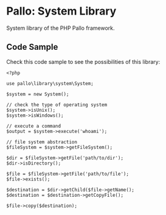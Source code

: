 # Pallo: System Library

System library of the PHP Pallo framework.

## Code Sample

Check this code sample to see the possibilities of this library:

    <?php
    
    use pallo\library\system\System;

    $system = new System();
    
    // check the type of operating system
    $system->isUnix();
    $system->isWindows();
    
    // execute a command
    $output = $system->execute('whoami');
    
    // file system abstraction
    $fileSystem = $system->getFileSystem();
    
    $dir = $fileSystem->getFile('path/to/dir');
    $dir->isDirectory();
    
    $file = $fileSystem->getFile('path/to/file');
    $file->exists();
    
    $destination = $dir->getChild($file->getName();
    $destination = $destination->getCopyFile(); 
    
    $file->copy($destination);